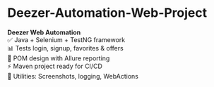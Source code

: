 # Deezer-Automation-Web-Project
**Deezer Web Automation**  
 ✅ Java + Selenium + TestNG framework  
 📊 Tests login, signup, favorites &amp; offers  
 🚀 POM design with Allure reporting   
⚡ Maven project ready for CI/CD  
 🔧 Utilities: Screenshots, logging, WebActions
